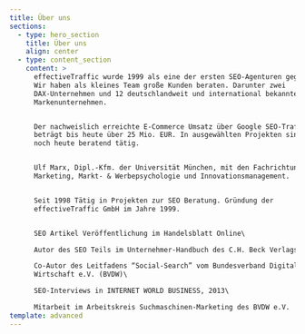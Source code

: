 ```yaml
---
title: Über uns
sections:
  - type: hero_section
    title: Über uns
    align: center
  - type: content_section
    content: >
      effectiveTraffic wurde 1999 als eine der ersten SEO-Agenturen gegründet.
      Wir haben als kleines Team große Kunden beraten. Darunter zwei
      DAX-Unternehmen und 12 deutschlandweit und international bekannte
      Markenunternehmen.


      Der nachweislich erreichte E-Commerce Umsatz über Google SEO-Traffic
      beträgt bis heute über 25 Mio. EUR. In ausgewählten Projekten sind wir
      noch heute beratend tätig.


      Ulf Marx, Dipl.-Kfm. der Universität München, mit den Fachrichtungen
      Marketing, Markt- & Werbepsychologie und Innovationsmanagement.


      Seit 1998 Tätig in Projekten zur SEO Beratung. Gründung der
      effectiveTraffic GmbH im Jahre 1999.


      SEO Artikel Veröffentlichung im Handelsblatt Online\

      Autor des SEO Teils im Unternehmer-Handbuch des C.H. Beck Verlags\

      Co-Autor des Leitfadens “Social-Search” vom Bundesverband Digitale
      Wirtschaft e.V. (BVDW)\

      SEO-Interviews in INTERNET WORLD BUSINESS, 2013\

      Mitarbeit im Arbeitskreis Suchmaschinen-Marketing des BVDW e.V.
template: advanced
---
```

